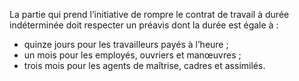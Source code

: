La partie qui prend l’initiative de rompre le contrat de travail à durée indéterminée doit respecter un préavis dont la durée est égale à :
- quinze jours pour les travailleurs payés à l’heure ;
- un mois pour les employés, ouvriers et manœuvres ;
- trois mois pour les agents de maîtrise, cadres et assimilés.